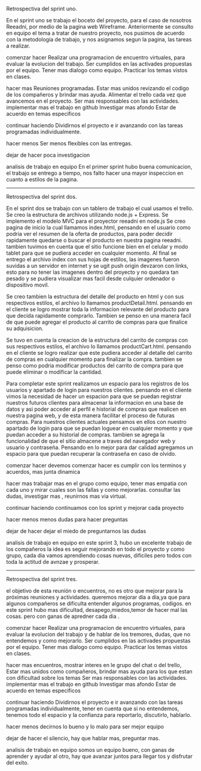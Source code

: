Retrospectiva del sprint uno.

En el sprint uno se trabajo el boceto del proyecto, para el caso de nosotros Reeadni, por medio de la pagina web Wireframe.
Anteriormente se consulto en equipo el tema a tratar de nuestro proyecto, nos pusimos de acuerdo con la metodologia de trabajo, y nos asignamos segun la pagina, las tareas a realizar.

comenzar hacer
Realizar una programacion de encuentro virtuales, para evaluar la evolucion del trabajo.
Ser cumplidos en las activades propuestas por el equipo.
Tener mas dialogo como equipo.
Practicar los temas vistos en clases.

hacer mas
Reuniones programadas.
Estar mas unidos revizando el codigo de los compañeros y brindar mas ayuda.
Alimentar el trello cada vez que avancemos en el proyecto.
Ser mas responsables con las actividades.
implementar mas el trabajo en github
Investigar mas afondo 
Estar de acuerdo en temas especificos

continuar haciendo
Dividirnos el proyecto e ir avanzando con las tareas programadas individualmente.

hacer menos
Ser menos flexibles con las entregas.

dejar de hacer
poca investigacion

analisis de trabajo en equipo
En el primer sprint hubo buena comunicacion, el trabajo se entrego a tiempo, nos falto hacer una mayor inspeccion en cuanto a estilos de la pagina.


--------------------------------------------------------------------------------------------------------------------------------------
Retrospectiva del sprint dos.

En el sprint dos se trabajo con un tablero de trabajo el cual usamos el trello.
Se creo la estructura de archivos utilizando node.js + Express.
Se implemento el modelo MVC para el proyector reeadni en node.js
Se creo pagina de inicio la cual llamamos index.html, pensando en el usuario como podria ver el resumen de la oferta de productos, para poder decidir
rapidamente quedarse o buscar el producto en nuestra pagina reeadni.
tambien tuvimos en cuenta que el sitio funcione bien en el celular y modo tablet para que se pudiera acceder en cualquier momento.
Al final se entrego el archivo index con sus hojas de estilos, las imagenes fueron suvidas a un servidor en internet y se ugit push origin devzaron con links, esto para
no tener las imagenes dentro del proyecto y no quedara tan pesado y se pudiera visualizar mas facil desde culquier ordenador o dispositivo movil.

Se creo tambien la estructura del detalle del producto en html y con sus respectivos estilos, el archivo lo llamamos productDetail.html.
pensando en el cliente se logro mostrar toda la informacion relevante del producto para que decida rapidamente comprarlo.
Tambien se penso en una manera facil de que puede agregar el producto al carrito de compras para que finalice su adquisicion.

Se tuvo en cuenta la creacion de la estructura del carrito de compras con sus respectivos estilos, el archivo lo llamamos productCart.html.
pensando en el cliente se logro realizar que este pudiera acceder al detalle del carrito de compras en cualquier momento para finalizar la compra.
tambien se penso como podria modificar productos del carrito de compra para que puede eliminar o modificar la cantidad.

Para completar este sprint realizamos un espacio para los registros de los usuarios y apartado de login para nuestros clientes.
pensando en el cliente vimos la necesidad de hacer un espacion para que se puedan registrar nuestros futuros clientes para almacenar la informacion en una
base de datos y asi poder acceder al perfil e historial de compras que realicen en nuestra pagina web, y de esta manera facilitar el proceso de futuras
compras.
Para nuestros clientes actuales pensamos en ellos con nuestro apartado de login para que se puedan loguear en cualquier momento y que puedan acceder a su
historial de compras.
tambien se agrega la funcionalidad de que el sitio almacene a traves del navegador web y usuario y contraseña.
Pensando en lo mejor para dar calidad agregamos un espacio para que puedan recuperar la contraseña en caso de olvido.

comenzar hacer
devemos comenzar hacer es cumplir con los terminos y acuerdos, mas junta dinamica 

hacer mas
trabajar mas en el grupo como equipo, tener mas empatia con cada uno y mirar cuales son las fallas y como mejorarlas. consultar las dudas, investigar mas , reunirnos mas via virtual.

continuar haciendo
continuamos con los sprint y mejorar cada proyecto 

hacer menos
menos dudas para hacer  preguntas 

dejar de hacer
 dejar el miedo de preguntarnos las dudas

analisis de trabajo en equipo
en este sprint 3, hubo un excelente trabajo de los compañeros 
la idea es seguir mejorando en todo el proyecto y como grupo, cada dia vamos aprendiendo cosas nuevas, dificiles pero todos con toda la actitud de avnzae y prosperar.

---------------------------------------------------------------------------------------------------------------------------------
Retrospectiva del sprint tres.

el objetivo de esta reunión o encuentros,  no es otro que mejorar para la próximas reuniones y actividades. queremos  mejorar día a día,ya que para algunos compañeros se dificulta entender  algunos programas, codigos.
en este sprint hubo mas dificultad, desapego,miedos,temor de hacer mal las cosas. pero con ganas de apredner cada dia .

comenzar hacer
Realizar una programacion de encuentro virtuales, para evaluar la evolucion del trabajo y de hablar de los tremores, dudas, que no entendemos y como mejorarlo.
Ser cumplidos en las activades propuestas por el equipo.
Tener mas dialogo como equipo.
Practicar los temas vistos en clases.

hacer mas
encuentros, mostrar interes en le grupo del chat o del trello,
Estar mas unidos como compañeros,  brindar mas ayuda para los que estan con dificultad sobre los temas 
Ser mas responsables con las actividades.
implementar mas el trabajo en github
Investigar mas afondo 
Estar de acuerdo en temas especificos

continuar haciendo
Dividirnos el proyecto e ir avanzando con las tareas programadas individualmente, tener en cuenta que si no entendemos, tenemos todo el espacio y la confianza para reportarlo, discutirlo, hablarlo.

hacer menos
decirnos lo bueno y lo malo para ser mejor equipo 

dejar de hacer
el silencio, hay que hablar mas, preguntar mas.

analisis de trabajo en equipo
somos un equipo bueno, con ganas de aprender y ayudar al otro, hay que avanzar juntos para llegar tos y disfrutar del exito.
